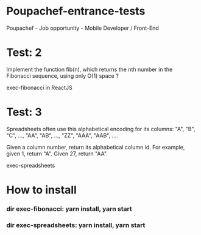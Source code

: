 # Poupachef-entrance-tests
Poupachef - Job opportunity - Mobile Developer / Front-End

# Test: 2
  Implement the function fib(n), which returns the nth number in the Fibonacci sequence, using only O(1) space ?

exec-fibonacci in ReactJS


# Test: 3

  Spreadsheets often use this alphabetical encoding for its columns: "A", "B", "C", ..., "AA", "AB", ..., "ZZ", "AAA", "AAB", ....

  Given a column number, return its alphabetical column id. For example, given 1, return "A". Given 27, return "AA".

exec-spreadsheets


# How to install

### dir exec-fibonacci: yarn install, yarn start

### dir exec-spreadsheets: yarn install, yarn start